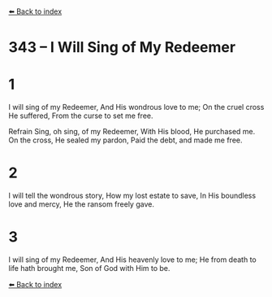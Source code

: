[⬅️ Back to index](../README.md)

# 343 – I Will Sing of My Redeemer


# 1
I will sing of my Redeemer,
And His wondrous love to me;
On the cruel cross He suffered,
From the curse to set me free.

Refrain
Sing, oh sing, of my Redeemer,
With His blood, He purchased me.
On the cross, He sealed my pardon,
Paid the debt, and made me free.

# 2
I will tell the wondrous story,
How my lost estate to save,
In His boundless love and mercy,
He the ransom freely gave.

# 3
I will sing of my Redeemer,
And His heavenly love to me;
He from death to life hath brought me,
Son of God with Him to be.

[⬅️ Back to index](../README.md)
